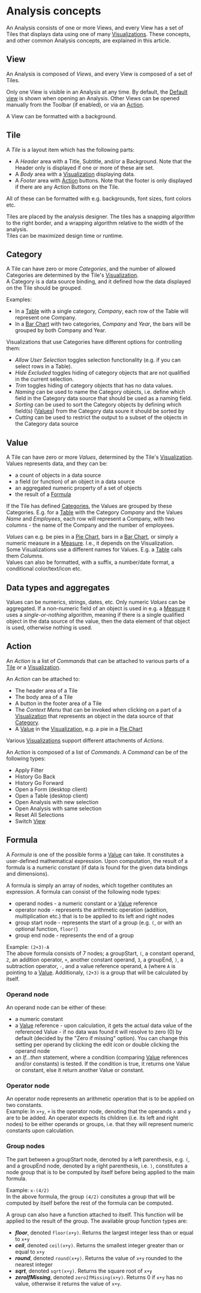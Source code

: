 # Analysis concepts

An Analysis consists of one or more Views, and every View has a set of Tiles that displays data using one of many [Visualizations](visualizations.md). These concepts, and other common Analysis concepts, are explained in this article.


## View
An Analysis is composed of *Views*, and every View is composed of a set of Tiles.

Only one View is visible in an Analysis at any time. By default, the [Default view](designer/index.md#how-to-set-default-view) is shown when opening an Analysis. Other Views can be opened manually from the Toolbar (if enabled), or via an [Action](#action).  

A View can be formatted with a background.


## Tile
A *Tile* is a layout item which has the following parts:
* A *Header* area with a Title, Subtitle, and/or a Background. Note that the Header only is displayed if one or more of these are set.
* A *Body* area with a [Visualization](visualizations.md) displaying data.
* A *Footer* area with [Action](#action) buttons. Note that the footer is only displayed if there are any Action Buttons on the Tile.

All of these can be formatted with e.g. backgrounds, font sizes, font colors etc.

Tiles are placed by the analysis designer. The tiles has a snapping algorithm to the right border, and a wrapping algorithm relative to the width of the analysis.  
Tiles can be maximized design time or runtime.


## Category
A Tile can have zero or more *Categories*, and the number of allowed Categories are determined by the Tile's [Visualization](visualizations.md).  
A Category is a data source binding, and it defined how the data displayed on the Tile should be grouped. 

Examples:
* In a [Table](visualizations.md#table) with a single category, *Company*, each row of the Table will represent one Company.
* In a [Bar Chart](visualizations.md#bar-chart) with two categories, *Company* and *Year*, the bars will be grouped by both Company and Year.

Visualizations that use Categories have different options for controlling them:

* *Allow User Selection* toggles selection functionality (e.g. if you can select rows in a Table).
* *Hide Excluded* toggles hiding of category objects that are not qualified in the current selection.
* *Trim* toggles hiding of category objects that has no data values.
* *Naming* can be used to name the Category objects, i.e. define which field in the Category data source that should be used as a naming field.
* *Sorting* can be used to sort the Category objects by defining which field(s) ([Values](#value)) from the Category data soure it should be sorted by
* *Cutting* can be used to restrict the output to a subset of the objects in the Category data source


## Value
A Tile can have zero or more *Values*, determined by the Tile's [Visualization](visualizations.md).  
Values represents data, and they can be:
* a count of objects in a data source
* a field (or function) of an object in a data source
* an aggregated numeric property of a set of objects
* the result of a [Formula](designer/formula-designer.md)

If the Tile has defined [Categories](#category), the Values are grouped by these Categories. E.g. for a [Table](visualizations.md#table) with the Category *Company* and the Values *Name* and *Employees*, each row will represent a Company, with two columns - the name of the Company and the number of employees. 

*Values* can e.g. be pies in a [Pie Chart](visualizations.md#pie-chart), bars in a [Bar Chart](visualizations.md#bar-chart), or simply a numeric measure in a [Measure](visualizations.md#bar-chart). I.e., it depends on the Visualization.  
Some Visualizations use a different names for Values. E.g. a [Table](visualizations.md#table) calls them *Columns*.  
Values can also be formatted, with a suffix, a number/date format, a conditional color/text/icon etc.

## Data types and aggregates
Values can be numerics, strings, dates, etc.
Only numeric *Values* can be aggregated. If a non-numeric field of an object is used in e.g. a [Measure](visualizations.md#measure) it uses a *single-or-nothing* algorithm, meaning if there is a single qualified object in the data source of the value, then the data element of that object is used, otherwise nothing is used.


## Action
An *Action* is a list of *Commands* that can be attached to various parts of a [Tile](#tile) or a [Visualization](visualizations.md).

An *Action* can be attached to:
* The header area of a Tile
* The body area of a Tile
* A button in the footer area of a Tile
* The *Context Menu* that can be invoked when clicking on a part of a [Visualization](visualizations.md) that represents an object in the data source of that [Category](#category).
* A [Value](#value) in the [Visualization](visualizations.md), e.g. a pie in a [Pie Chart](visualizations.md#pie-chart)

Various [Visualizations](visualizations.md) support different attachments of *Actions*.

An *Action* is composed of a list of *Commands*. A *Command* can be of the following types:
* Apply Filter
* History Go Back
* History Go Forward
* Open a Form (desktop client)
* Open a Table (desktop client)
* Open Analysis with new selection
* Open Analysis with same selection
* Reset All Selections
* Switch [View](#view)

## Formula

A *Formula* is one of the possible forms a [Value](#value) can take. It constitutes a user-defined mathematical expression. Upon computation, the result of a formula is a numeric constant (if data is found for the given data bindings and dimensions).

A formula is simply an array of nodes, which together contitutes an expression. A formula can consist of the following node types:
* operand nodes - a numeric constant or a [Value](#value) reference
* operator node - represents the arithmetic operation (addition, multiplication etc.) that is to be applied to its left and right nodes
* group start node - represents the start of a group (e.g. `(`, or with an optional function, `floor(`)
* group end node - represents the end of a group

Example: `(2+3)-A`  
The above formula consists of 7 nodes; a groupStart, `(`, a constant operand, `2`, an addition operator, `+`, another constant operand, `3`, a groupEnd, `)`, a subtraction operator, `-`, and a value reference operand, `A` (where `A` is pointing to a [Value](#value). Additionaly, `(2+3)` is a group that will be calculated by itself.

### Operand node
An operand node can be either of these:
* a numeric constant
* a [Value](#value) reference - upon calculation, it gets the actual data value of the referenced Value - if no data was found it will resolve to zero (0) by default (decided by the "Zero if missing" option). You can change this setting per operand by clicking the edit icon or double clicking the operand node
* an *If...then* statement, where a condition (comparing [Value](#value) references and/or constants) is tested. If the condition is true, it returns one Value or constant, else it return another Value or constant.

### Operator node
An operator node represents an arithmetic operation that is to be applied on two constants.  
Example: In `x+y`, `+` is the operator node, denoting that the operands `x` and `y` are to be added. An operator expects its children (i.e. its left and right nodes) to be either operands or groups, i.e. that they will represent numeric constants upon calculation.

### Group nodes
The part between a groupStart node, denoted by a left parenthesis, e.g. `(`, and a groupEnd node, denoted by a right parenthesis, i.e. `)`, constitutes a node group that is to be computed by itself before being applied to the main formula.  

Example: `x-(4/2)`  
In the above formula, the group `(4/2)` consitutes a group that will be computed by itself before the rest of the formula can be computed.

A group can also have a function attached to itself. This function will be applied to the result of the group. The available group function types are:
* ***floor***, denoted `floor(x+y)`. Returns the largest integer less than or equal to `x+y`
* ***ceil***, denoted `ceil(x+y)`. Returns the smallest integer greater than or equal to `x+y`
* ***round***, denoted `round(x+y)`. Returns the value of `x+y` rounded to the nearest integer
* ***sqrt***, denoted `sqrt(x+y)`. Returns the square root of `x+y`
* ***zeroIfMissing***, denoted `zeroIfMissing(x+y)`. Returns 0 if `x+y` has no value, otherwise it returns the value of `x+y`.
